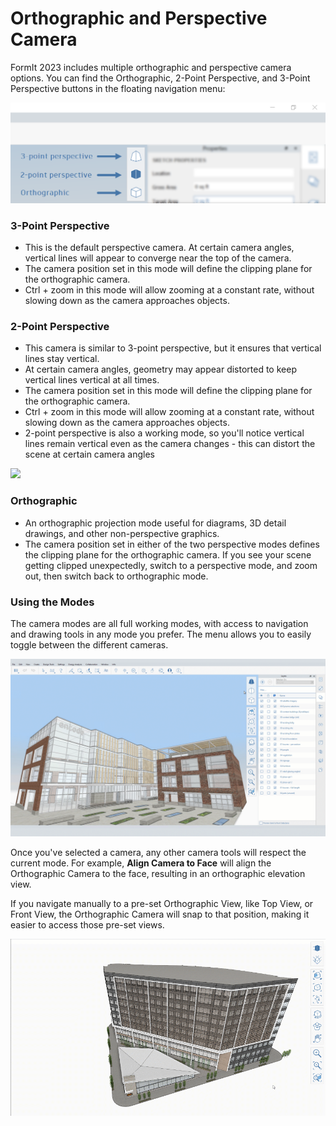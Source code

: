 # Orthographic and Perspective Camera

FormIt 2023 includes multiple orthographic and perspective camera options. You can find the Orthographic, 2-Point Perspective, and 3-Point Perspective buttons in the floating navigation menu:

![3-point perspective (top), 2-point perspective (middle), and orthographic (bottom) camera view buttons](../.gitbook/assets/camera-2point-floating-nav-blurred.png)

### 3-Point Perspective

* This is the default perspective camera. At certain camera angles, vertical lines will appear to converge near the top of the camera.
* The camera position set in this mode will define the clipping plane for the orthographic camera.
* Ctrl + zoom in this mode will allow zooming at a constant rate, without slowing down as the camera approaches objects.

### 2-Point Perspective

* This camera is similar to 3-point perspective, but it ensures that vertical lines stay vertical.
* At certain camera angles, geometry may appear distorted to keep vertical lines vertical at all times.
* The camera position set in this mode will define the clipping plane for the orthographic camera.
* Ctrl + zoom in this mode will allow zooming at a constant rate, without slowing down as the camera approaches objects.
* 2-point perspective is also a working mode, so you'll notice vertical lines remain vertical even as the camera changes - this can distort the scene at certain camera angles

![](../.gitbook/assets/camera-2point-working-mode.gif)

### Orthographic

* An orthographic projection mode useful for diagrams, 3D detail drawings, and other non-perspective graphics.
* The camera position set in either of the two perspective modes defines the clipping plane for the orthographic camera. If you see your scene getting clipped unexpectedly, switch to a perspective mode, and zoom out, then switch back to orthographic mode.

### Using the Modes

The camera modes are all full working modes, with access to navigation and drawing tools in any mode you prefer. The menu allows you to easily toggle between the different cameras.&#x20;

![Toggling the three different camera modes: 3-point perspective, 2-point perspective, and orthographic.](../.gitbook/assets/perspective-gif.gif)

Once you've selected a camera, any other camera tools will respect the current mode. For example, **Align Camera to Face** will align the Orthographic Camera to the face, resulting in an orthographic elevation view.

If you navigate manually to a pre-set Orthographic View, like Top View, or Front View, the Orthographic Camera will snap to that position, making it easier to access those pre-set views.

![](../.gitbook/assets/orthoorienttoface.gif)
